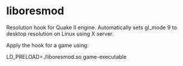 # liboresmod
Resolution hook for Quake II engine. Automatically sets gl_mode 9 to desktop resolution on Linux using X server. 

Apply the hook for a game using:

LD_PRELOAD=./liboresmod.so game-executable
